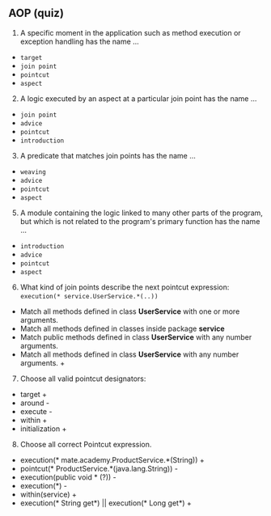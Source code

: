 ## AOP (quiz)

1. A specific moment in the application such as method execution or exception handling has the name ...
- `target`
- `join point`
- `pointcut`
- `aspect`

2. A logic executed by an aspect at a particular join point has the name ...
- `join point`
- `advice`
- `pointcut`
- `introduction`

3. A predicate that matches join points has the name ...
- `weaving`
- `advice`
- `pointcut`
- `aspect`

5. A module containing the logic linked to many other parts of the program, but which is not related to the program's primary function has the name ...
- `introduction`
- `advice`
- `pointcut`
- `aspect`

6. What kind of join points describe the next pointcut expression: `execution(* service.UserService.*(..))`
- Match all methods defined in class **UserService** with one or more arguments.
- Match all methods defined in classes inside package **service**
- Match public methods defined in class **UserService** with any number arguments.
- Match all methods defined in class **UserService** with any number arguments. +

7. Choose all valid pointcut designators:
- target +
- around -
- execute -
- within +
- initialization +

8. Choose all correct Pointcut expression.
- execution(* mate.academy.ProductService.*(String)) +
- pointcut(* ProductService.*(java.lang.String)) -
- execution(public void * (?)) -
- execution(*) - 
- within(service) + 
- execution(* String get*) || execution(* Long get*) +
